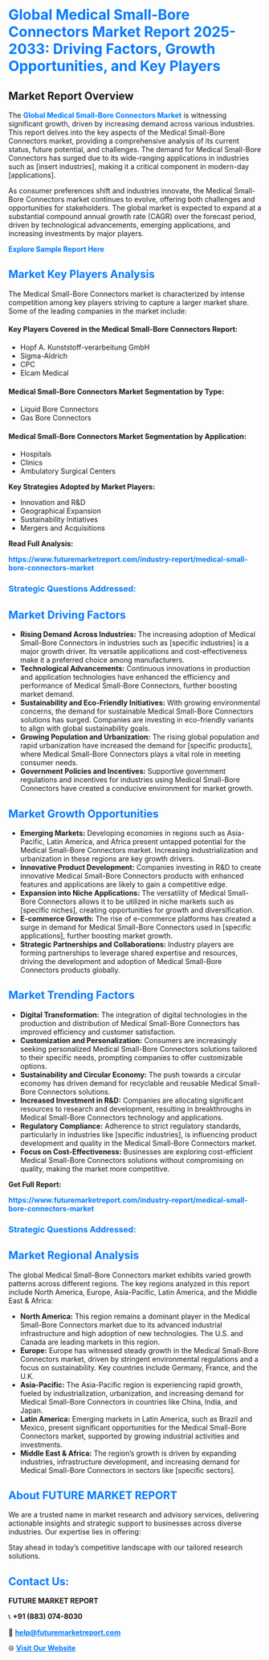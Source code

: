 <h1 style="color: #007BFF;">Global Medical Small-Bore Connectors Market Report 2025-2033: Driving Factors, Growth Opportunities, and Key Players</h1>

<section id="overview">
<h2>Market Report Overview</h2>
<p>The <a href="https://www.futuremarketreport.com/industry-report/medical-small-bore-connectors-market" style="color: #007BFF; text-decoration: none;"><strong>Global Medical Small-Bore Connectors Market</strong></a> is witnessing significant growth, driven by increasing demand across various industries. This report delves into the key aspects of the Medical Small-Bore Connectors market, providing a comprehensive analysis of its current status, future potential, and challenges. The demand for Medical Small-Bore Connectors has surged due to its wide-ranging applications in industries such as [insert industries], making it a critical component in modern-day [applications].</p>
<p>As consumer preferences shift and industries innovate, the Medical Small-Bore Connectors market continues to evolve, offering both challenges and opportunities for stakeholders. The global market is expected to expand at a substantial compound annual growth rate (CAGR) over the forecast period, driven by technological advancements, emerging applications, and increasing investments by major players.</p>
</section>

<section id="overview">
<p><a href="https://www.futuremarketreport.com/request-sample/reportId=64729" style="color: #007BFF; text-decoration: none;"><strong>Explore Sample Report Here</strong></a></p>
</section>

<section id="key-players">
<h2 style="color: #007BFF;">Market Key Players Analysis</h2>
<p>The Medical Small-Bore Connectors market is characterized by intense competition among key players striving to capture a larger market share. Some of the leading companies in the market include:</p>
<h4>Key Players Covered in the Medical Small-Bore Connectors Report:</h4>
<ul><li>Hopf A. Kunststoff-verarbeitung GmbH</li><li>Sigma-Aldrich</li><li>CPC</li><li>Elcam Medical</li></ul>
<h4>Medical Small-Bore Connectors Market Segmentation by Type:</h4>
<ul><li>Liquid Bore Connectors</li><li>Gas Bore Connectors</li></ul>

<h4>Medical Small-Bore Connectors Market Segmentation by Application:</h4>
<ul><li>Hospitals</li><li>Clinics</li><li>Ambulatory Surgical Centers</li></ul>
<p><strong>Key Strategies Adopted by Market Players:</strong></p>
<ul>
<li>Innovation and R&D</li>
<li>Geographical Expansion</li>
<li>Sustainability Initiatives</li>
<li>Mergers and Acquisitions</li>
</ul>
</section>

<section>
<p><strong>Read Full Analysis: </strong></p><a href="https://www.futuremarketreport.com/industry-report/medical-small-bore-connectors-market" style="color: #007BFF; text-decoration: none;"><strong>https://www.futuremarketreport.com/industry-report/medical-small-bore-connectors-market</strong></a>
<h3 style="color: #007BFF;">Strategic Questions Addressed:</h3>
</section>

<section id="driving-factors">
<h2 style="color: #007BFF;">Market Driving Factors</h2>
<ul>
<li><strong>Rising Demand Across Industries:</strong> The increasing adoption of Medical Small-Bore Connectors in industries such as [specific industries] is a major growth driver. Its versatile applications and cost-effectiveness make it a preferred choice among manufacturers.</li>
<li><strong>Technological Advancements:</strong> Continuous innovations in production and application technologies have enhanced the efficiency and performance of Medical Small-Bore Connectors, further boosting market demand.</li>
<li><strong>Sustainability and Eco-Friendly Initiatives:</strong> With growing environmental concerns, the demand for sustainable Medical Small-Bore Connectors solutions has surged. Companies are investing in eco-friendly variants to align with global sustainability goals.</li>
<li><strong>Growing Population and Urbanization:</strong> The rising global population and rapid urbanization have increased the demand for [specific products], where Medical Small-Bore Connectors plays a vital role in meeting consumer needs.</li>
<li><strong>Government Policies and Incentives:</strong> Supportive government regulations and incentives for industries using Medical Small-Bore Connectors have created a conducive environment for market growth.</li>
</ul>
</section>

<section id="growth-opportunities">
<h2 style="color: #007BFF;">Market Growth Opportunities</h2>
<ul>
<li><strong>Emerging Markets:</strong> Developing economies in regions such as Asia-Pacific, Latin America, and Africa present untapped potential for the Medical Small-Bore Connectors market. Increasing industrialization and urbanization in these regions are key growth drivers.</li>
<li><strong>Innovative Product Development:</strong> Companies investing in R&D to create innovative Medical Small-Bore Connectors products with enhanced features and applications are likely to gain a competitive edge.</li>
<li><strong>Expansion into Niche Applications:</strong> The versatility of Medical Small-Bore Connectors allows it to be utilized in niche markets such as [specific niches], creating opportunities for growth and diversification.</li>
<li><strong>E-commerce Growth:</strong> The rise of e-commerce platforms has created a surge in demand for Medical Small-Bore Connectors used in [specific applications], further boosting market growth.</li>
<li><strong>Strategic Partnerships and Collaborations:</strong> Industry players are forming partnerships to leverage shared expertise and resources, driving the development and adoption of Medical Small-Bore Connectors products globally.</li>
</ul>
</section>

<section id="trending-factors">
<h2 style="color: #007BFF;">Market Trending Factors</h2>
<ul>
<li><strong>Digital Transformation:</strong> The integration of digital technologies in the production and distribution of Medical Small-Bore Connectors has improved efficiency and customer satisfaction.</li>
<li><strong>Customization and Personalization:</strong> Consumers are increasingly seeking personalized Medical Small-Bore Connectors solutions tailored to their specific needs, prompting companies to offer customizable options.</li>
<li><strong>Sustainability and Circular Economy:</strong> The push towards a circular economy has driven demand for recyclable and reusable Medical Small-Bore Connectors solutions.</li>
<li><strong>Increased Investment in R&D:</strong> Companies are allocating significant resources to research and development, resulting in breakthroughs in Medical Small-Bore Connectors technology and applications.</li>
<li><strong>Regulatory Compliance:</strong> Adherence to strict regulatory standards, particularly in industries like [specific industries], is influencing product development and quality in the Medical Small-Bore Connectors market.</li>
<li><strong>Focus on Cost-Effectiveness:</strong> Businesses are exploring cost-efficient Medical Small-Bore Connectors solutions without compromising on quality, making the market more competitive.</li>
</ul>
</section>

<section>
<p><strong>Get Full Report: </strong></p><a href="https://www.futuremarketreport.com/industry-report/medical-small-bore-connectors-market" style="color: #007BFF; text-decoration: none;"><strong>https://www.futuremarketreport.com/industry-report/medical-small-bore-connectors-market</strong></a>
<h3 style="color: #007BFF;">Strategic Questions Addressed:</h3>
</section>


<section id="regional-analysis">
<h2 style="color: #007BFF;">Market Regional Analysis</h2>
<p>The global Medical Small-Bore Connectors market exhibits varied growth patterns across different regions. The key regions analyzed in this report include North America, Europe, Asia-Pacific, Latin America, and the Middle East & Africa:</p>
<ul>
<li><strong>North America:</strong> This region remains a dominant player in the Medical Small-Bore Connectors market due to its advanced industrial infrastructure and high adoption of new technologies. The U.S. and Canada are leading markets in this region.</li>
<li><strong>Europe:</strong> Europe has witnessed steady growth in the Medical Small-Bore Connectors market, driven by stringent environmental regulations and a focus on sustainability. Key countries include Germany, France, and the U.K.</li>
<li><strong>Asia-Pacific:</strong> The Asia-Pacific region is experiencing rapid growth, fueled by industrialization, urbanization, and increasing demand for Medical Small-Bore Connectors in countries like China, India, and Japan.</li>
<li><strong>Latin America:</strong> Emerging markets in Latin America, such as Brazil and Mexico, present significant opportunities for the Medical Small-Bore Connectors market, supported by growing industrial activities and investments.</li>
<li><strong>Middle East & Africa:</strong> The region’s growth is driven by expanding industries, infrastructure development, and increasing demand for Medical Small-Bore Connectors in sectors like [specific sectors].</li>
</ul>
</section>

<footer>
<h2 style="color: #007BFF;">About FUTURE MARKET REPORT</h2>
<p>We are a trusted name in market research and advisory services, delivering actionable insights and strategic support to businesses across diverse industries. Our expertise lies in offering:</p>

<p>Stay ahead in today’s competitive landscape with our tailored research solutions.</p>

<h2 style="color: #007BFF;">Contact Us:</h2>
<p><strong>FUTURE MARKET REPORT</strong></p>
<p>📞 <strong>+91 (883) 074-8030</strong></p>
<p>📧 <strong><a href="mailto:help@futuremarketreport.com" style="color: #007BFF;">help@futuremarketreport.com</a></strong></p>
<p>🌐 <strong><a href="https://www.futuremarketreport.com/" style="color: #007BFF;">Visit Our Website</a></strong></p>
</footer>